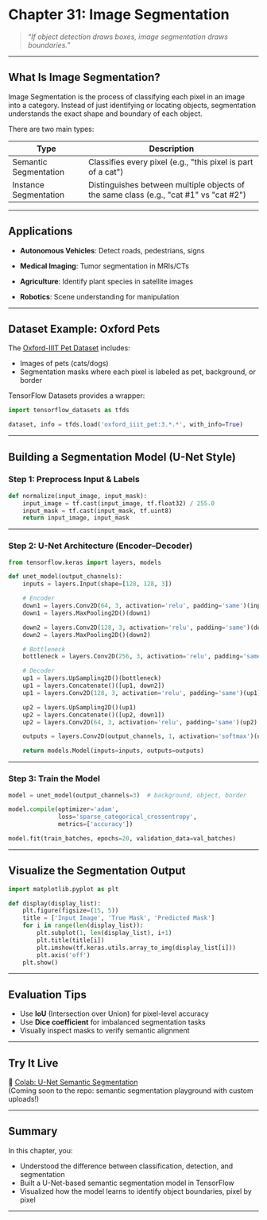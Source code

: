 # Chapter 31: Image Segmentation

> “*If object detection draws boxes, image segmentation draws boundaries.*”

---

## What Is Image Segmentation?

Image Segmentation is the process of classifying each pixel in an image into a category. Instead of just identifying or locating objects, segmentation understands the exact shape and boundary of each object.

There are two main types:

|Type	                |Description                                                                            |
|-----------------------|---------------------------------------------------------------------------------------|
|Semantic Segmentation	|Classifies every pixel (e.g., "this pixel is part of a cat")                           |
|Instance Segmentation	|Distinguishes between multiple objects of the same class (e.g., "cat #1" vs "cat #2")  |

---

## Applications

- **Autonomous Vehicles**: Detect roads, pedestrians, signs

- **Medical Imaging**: Tumor segmentation in MRIs/CTs

- **Agriculture**: Identify plant species in satellite images

- **Robotics**: Scene understanding for manipulation

---

## Dataset Example: Oxford Pets

The [Oxford-IIIT Pet Dataset](https://www.robots.ox.ac.uk/~vgg/data/pets/) includes:

- Images of pets (cats/dogs)  
- Segmentation masks where each pixel is labeled as pet, background, or border

TensorFlow Datasets provides a wrapper:
```python
import tensorflow_datasets as tfds

dataset, info = tfds.load('oxford_iiit_pet:3.*.*', with_info=True)
```

---

## Building a Segmentation Model (U-Net Style)

### Step 1: Preprocess Input & Labels
```python
def normalize(input_image, input_mask):
    input_image = tf.cast(input_image, tf.float32) / 255.0
    input_mask = tf.cast(input_mask, tf.uint8)
    return input_image, input_mask
```

---

### Step 2: U-Net Architecture (Encoder–Decoder)

```python
from tensorflow.keras import layers, models

def unet_model(output_channels):
    inputs = layers.Input(shape=[128, 128, 3])

    # Encoder
    down1 = layers.Conv2D(64, 3, activation='relu', padding='same')(inputs)
    down1 = layers.MaxPooling2D()(down1)

    down2 = layers.Conv2D(128, 3, activation='relu', padding='same')(down1)
    down2 = layers.MaxPooling2D()(down2)

    # Bottleneck
    bottleneck = layers.Conv2D(256, 3, activation='relu', padding='same')(down2)

    # Decoder
    up1 = layers.UpSampling2D()(bottleneck)
    up1 = layers.Concatenate()([up1, down2])
    up1 = layers.Conv2D(128, 3, activation='relu', padding='same')(up1)

    up2 = layers.UpSampling2D()(up1)
    up2 = layers.Concatenate()([up2, down1])
    up2 = layers.Conv2D(64, 3, activation='relu', padding='same')(up2)

    outputs = layers.Conv2D(output_channels, 1, activation='softmax')(up2)

    return models.Model(inputs=inputs, outputs=outputs)
```

---

### Step 3: Train the Model
```python
model = unet_model(output_channels=3)  # background, object, border

model.compile(optimizer='adam',
              loss='sparse_categorical_crossentropy',
              metrics=['accuracy'])

model.fit(train_batches, epochs=20, validation_data=val_batches)
```

---

## Visualize the Segmentation Output

```python
import matplotlib.pyplot as plt

def display(display_list):
    plt.figure(figsize=(15, 5))
    title = ['Input Image', 'True Mask', 'Predicted Mask']
    for i in range(len(display_list)):
        plt.subplot(1, len(display_list), i+1)
        plt.title(title[i])
        plt.imshow(tf.keras.utils.array_to_img(display_list[i]))
        plt.axis('off')
    plt.show()
```

---

## Evaluation Tips

- Use **IoU** (Intersection over Union) for pixel-level accuracy  
- Use **Dice coefficient** for imbalanced segmentation tasks  
- Visually inspect masks to verify semantic alignment

---

## Try It Live

🔗 [Colab: U-Net Semantic Segmentation](https://colab.research.google.com/)  
(Coming soon to the repo: semantic segmentation playground with custom uploads!)

---

## Summary

In this chapter, you:

- Understood the difference between classification, detection, and segmentation  
- Built a U-Net-based semantic segmentation model in TensorFlow  
- Visualized how the model learns to identify object boundaries, pixel by pixel

---

